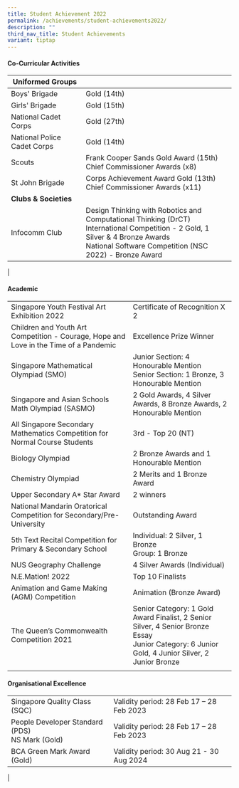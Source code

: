 ```yaml
---
title: Student Achievement 2022
permalink: /achievements/student-achievements2022/
description: ""
third_nav_title: Student Achievements
variant: tiptap
---
```

#### **Co-Curricular Activities**

| Uniformed Groups  |  |
|---|---|
| Boys' Brigade | Gold (14th) |
| Girls' Brigade | Gold (15th) |
| National Cadet Corps | Gold (27th) |
| National Police Cadet Corps | Gold (14th) |
Scouts | Frank Cooper Sands Gold Award (15th) <br> Chief Commissioner Awards (x8) |
St John Brigade | Corps Achievement Award Gold (13th) <br> Chief Commissioner Awards (x11) |
**Clubs &amp; Societies** ||
Infocomm Club | Design Thinking with Robotics and Computational Thinking (DrCT) <br> International Competition - 2 Gold, 1 Silver &amp; 4 Bronze Awards <br> National Software Competition (NSC 2022) - Bronze Award |
|


#### **Academic**

|  |  |
|---|---|
| Singapore Youth Festival Art Exhibition 2022 | Certificate of Recognition X 2 |
Children and Youth Art Competition - Courage, Hope and Love in the Time of a Pandemic | Excellence Prize Winner | 
Singapore Mathematical Olympiad (SMO) | Junior Section: 4 Honourable Mention <br> Senior Section: 1 Bronze, 3 Honourable Mention | 
Singapore and Asian Schools Math Olympiad (SASMO) | 2 Gold Awards, 4 Silver Awards, 8 Bronze Awards, 2 Honourable Mention | 
All Singapore Secondary Mathematics Competition for Normal Course Students | 3rd - Top 20 (NT)| 
Biology Olympiad | 2 Bronze Awards and 1 Honourable Mention
Chemistry Olympiad | 2 Merits and 1 Bronze Award |
Upper Secondary A* Star Award | 2 winners | 
National Mandarin Oratorical Competition for Secondary/Pre-University | Outstanding Award |
5th Text Recital Competition  for Primary &amp; Secondary School | Individual: 2 Silver, 1 Bronze <br> Group: 1 Bronze
NUS Geography Challenge | 4 Silver Awards (Individual) | 
N.E.Mation! 2022 | Top 10 Finalists |
Animation and Game Making (AGM) Competition | Animation (Bronze Award) | 
The Queen’s Commonwealth Competition 2021 |  Senior Category: 1 Gold Award Finalist, 2 Senior Silver, 4 Senior Bronze Essay <br> Junior Category: 6 Junior Gold, 4 Junior Silver, 2 Junior Bronze
|  |  |

#### **Organisational Excellence**

|  |  |
|---|---|
|Singapore Quality Class (SQC) | Validity period: 28 Feb 17 – 28 Feb 2023 | 
People Developer Standard (PDS) <br> NS Mark (Gold)| Validity period: 28 Feb 17 – 28 Feb 2023 | 
BCA Green Mark Award (Gold) | Validity period: 30 Aug 21 - 30 Aug 2024 |
|